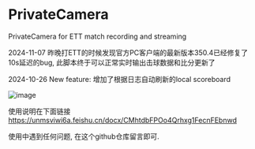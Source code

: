 # PrivateCamera
PrivateCamera for ETT match recording and streaming

2024-11-07 
昨晚打ETT的时候发现官方PC客户端的最新版本350.4已经修复了10s延迟的bug, 此脚本终于可以正常实时输出击球数据和比分更新了

2024-10-26
New feature: 增加了根据日志自动刷新的local scoreboard

![image](https://github.com/user-attachments/assets/6fd5367e-fc5d-4810-b4e1-e4a5e23c8576)


使用说明在下面链接
https://unmsviwi6a.feishu.cn/docx/CMhtdbFPOo4Qrhxg1FecnFEbnwd

使用中遇到任何问题, 在这个github仓库留言即可.
